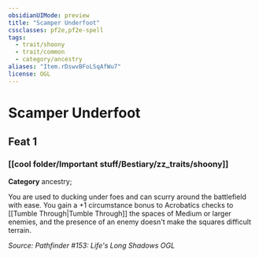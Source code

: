 ```yaml
---
obsidianUIMode: preview
title: "Scamper Underfoot"
cssclasses: pf2e,pf2e-spell
tags:
  - trait/shoony
  - trait/common
  - category/ancestry
aliases: "Item.rDswvBFoLSqAfWu7"
license: OGL
---
```

# Scamper Underfoot
## Feat 1
### [[cool folder/Important stuff/Bestiary/zz_traits/shoony]]

**Category** ancestry; 




You are used to ducking under foes and can scurry around the battlefield with ease. You gain a +1 circumstance bonus to Acrobatics checks to [[Tumble Through|Tumble Through]] the spaces of Medium or larger enemies, and the presence of an enemy doesn't make the squares difficult terrain.

*Source: Pathfinder #153: Life's Long Shadows*
*OGL*